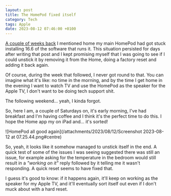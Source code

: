 ```yaml
---
layout: post
title: The HomePod fixed itself
category: Tech
tags: Apple
date: 2023-08-12 07:46:00 +0100
---
```


[A couple of weeks
back](/2023/07/29/home-pod-stuck-installing.html#home-pod-stuck-installing)
I mentioned home my main HomePod had got stuck installing 16.6 of the
software that runs it. This situation persisted for days after writing that
post and I kept promising myself that I was going to see if I could unstick
it by removing it from the Home, doing a factory reset and adding it back
again.

Of course, during the week that followed, I never got round to that. You can
imagine what it's like: no time in the morning, and by the time I get home
in the evening I want to watch TV and use the HomePod as the speaker for the
Apple TV, I don't want to be doing tech support shit.

The following weekend... yeah, I kinda forgot.

So, here I am, a couple of Saturdays on, it's early morning, I've had
breakfast and I'm having coffee and I think it's the perfect time to do
this. I hope the Home app my on iPad and... it's sorted!

![HomePod all good again](/attachments/2023/08/12/Screenshot 2023-08-12 at 07.25.44.png#centre)

So, yeah, it looks like it somehow managed to unstick itself in the end. A
quick test of some of the issues I was seeing suggested there was still an
issue, for example asking for the temperature in the bedroom would still
result in a *"working on it"* reply followed by it telling me it wasn't
responding. A quick reset seems to have fixed that.

I guess it's good to know: if it happens again, it'll keep on working as the
speaker for my Apple TV, and it'll eventually sort itself out even if I
don't muck about with a hard reset.

[//]: # (2023-08-12-the-homepod-fixed-itself.md ends here)
